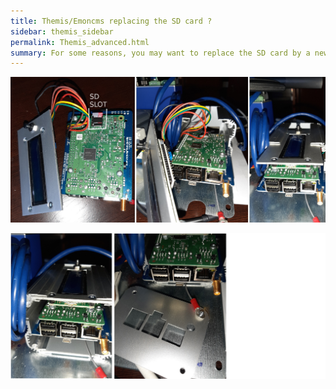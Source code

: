 ```yaml
---
title: Themis/Emoncms replacing the SD card ? 
sidebar: themis_sidebar
permalink: Themis_advanced.html
summary: For some reasons, you may want to replace the SD card by a new one, eg to add more disk space for your feeds....
---
```


![SD_1](SD_insert_1.jpg)

![SD_2](SD_insert_2.jpg)